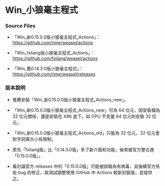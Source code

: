 # Win_小狼毫主程式

### Source Files

- 「Win_新0.15.0.0版小狼毫主程式_Actions」：https://github.com/rime/weasel/actions

- 「Win_fxliang版小狼毫主程式_Actions」：https://github.com/fxliang/weasel/actions

- 「Win_舊0.14.3.0版小狼毫主程式」：https://github.com/rime/weasel/releases

### 版本說明

- 推薦安裝「Win_新0.15.0.0版小狼毫主程式_Actions_new」。

- 「Win_新0.15.0.0版小狼毫主程式_Actions_new」可為 64 位元，因安裝檔為 32 位元關係，還是安裝在 X86 底下。如 CPU 不支援 64 位元則安裝 32 位元。

- 「Win_新0.15.0.0版小狼毫主程式_Actions_old」只能為 32 位元，32 位元會對字詞庫大小有限制。

- 原先「fxliang版」比「0.14.3.0版」多了新介面和功能，後來被官方整合進「0.15.0.0版」。

- 看討論官方 releases 中的「0.15.0.0版」可能被誤報為有病毒，且後續官方有些 bug 的修正，故測試調整使用 GitHub 中 Actions 較新封裝版，並提供之。


